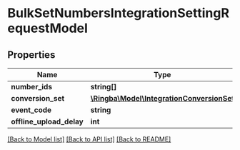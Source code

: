 # BulkSetNumbersIntegrationSettingRequestModel

## Properties
Name | Type | Description | Notes
------------ | ------------- | ------------- | -------------
**number_ids** | **string[]** |  | [optional] 
**conversion_set** | [**\Ringba\Model\IntegrationConversionSet**](IntegrationConversionSet.md) |  | [optional] 
**event_code** | **string** |  | [optional] 
**offline_upload_delay** | **int** |  | [optional] 

[[Back to Model list]](../README.md#documentation-for-models) [[Back to API list]](../README.md#documentation-for-api-endpoints) [[Back to README]](../README.md)


